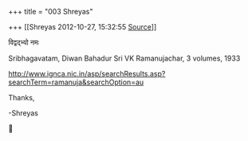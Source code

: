 +++
title = "003 Shreyas"

+++
[[Shreyas	2012-10-27, 15:32:55 [Source](https://groups.google.com/g/bvparishat/c/8kZubv9QLm4)]]



विद्वद्भ्यो नमः  

  

Sribhagavatam, Diwan Bahadur Sri VK Ramanujachar, 3 volumes, 1933

  

<http://www.ignca.nic.in/asp/searchResults.asp?searchTerm=ramanuja&searchOption=au>

  

  

Thanks,

-Shreyas



